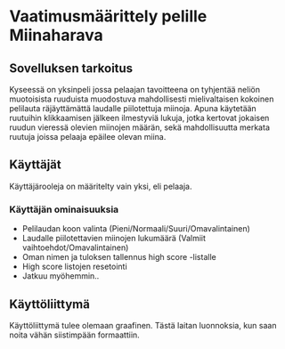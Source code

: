<h1> Vaatimusmäärittely pelille Miinaharava </h1>

<h2>Sovelluksen tarkoitus</h2>

Kyseessä on yksinpeli jossa pelaajan tavoitteena on tyhjentää neliön muotoisista ruuduista muodostuva mahdollisesti mielivaltaisen kokoinen pelilauta räjäyttämättä laudalle piilotettuja miinoja. Apuna käytetään
ruutuihin klikkaamisen jälkeen ilmestyviä lukuja, jotka kertovat jokaisen ruudun vieressä olevien miinojen määrän,
sekä mahdollisuutta merkata ruutuja joissa pelaaja epäilee olevan miina.

<h2>Käyttäjät</h2>

Käyttäjärooleja on määritelty vain yksi, eli pelaaja.

<h3>Käyttäjän ominaisuuksia</h3>

* Pelilaudan koon valinta (Pieni/Normaali/Suuri/Omavalintainen)
* Laudalle piilotettavien miinojen lukumäärä (Valmiit vaihtoehdot/Omavalintainen)
* Oman nimen ja tuloksen tallennus high score -listalle
* High score listojen resetointi
* Jatkuu myöhemmin..

<h2>Käyttöliittymä</h2>

Käyttöliittymä tulee olemaan graafinen. Tästä laitan luonnoksia, kun saan noita vähän siistimpään formaattiin.
